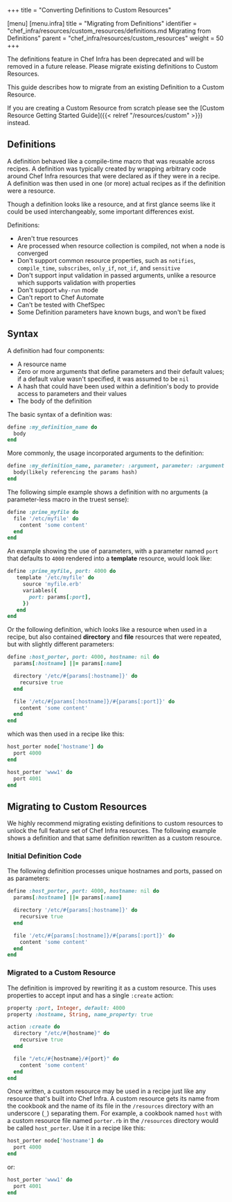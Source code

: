 +++
title = "Converting Definitions to Custom Resources"




[menu]
  [menu.infra]
    title = "Migrating from Definitions"
    identifier = "chef_infra/resources/custom_resources/definitions.md Migrating from Definitions"
    parent = "chef_infra/resources/custom_resources"
    weight = 50
+++

The definitions feature in Chef Infra has been deprecated and will be removed in a future release. Please migrate existing definitions to Custom Resources.

This guide describes how to migrate from an existing Definition to a Custom Resource.

If you are creating a Custom Resource from scratch please see the [Custom Resource Getting Started Guide]({{< relref "/resources/custom" >}}) instead.

## Definitions

A definition behaved like a compile-time macro that was reusable across recipes. A definition was typically created by wrapping arbitrary code around Chef Infra resources that were declared as if they were in a recipe. A definition was then used in one (or more) actual recipes as if the definition were a resource.

Though a definition looks like a resource, and at first glance seems like it could be used interchangeably, some important differences exist.

Definitions:

- Aren't true resources
- Are processed when resource collection is compiled, not when a node
  is converged
- Don't support common resource properties, such as `notifies`, `compile_time`,
  `subscribes`, `only_if`, `not_if`, and `sensitive`
- Don't support input validation in passed arguments, unlike a
  resource which supports validation with properties
- Don't support `why-run` mode
- Can't report to Chef Automate
- Can't be tested with ChefSpec
- Some Definition parameters have known bugs, and won't be fixed

## Syntax

A definition had four components:

- A resource name
- Zero or more arguments that define parameters and their default values;
  if a default value wasn't specified, it was assumed to be `nil`
- A hash that could have been used within a definition's body to
  provide access to parameters and their values
- The body of the definition

The basic syntax of a definition was:

```ruby
define :my_definition_name do
  body
end
```

More commonly, the usage incorporated arguments to the definition:

```ruby
define :my_definition_name, parameter: :argument, parameter: :argument do
  body(likely referencing the params hash)
end
```

The following simple example shows a definition with no arguments (a parameter-less macro in the truest sense):

```ruby
define :prime_myfile do
  file '/etc/myfile' do
    content 'some content'
  end
end
```

An example showing the use of parameters, with a parameter named `port` that defaults to `4000` rendered into a **template** resource, would look like:

```ruby
define :prime_myfile, port: 4000 do
   template '/etc/myfile' do
     source 'myfile.erb'
     variables({
       port: params[:port],
     })
   end
end
```

Or the following definition, which looks like a resource when used in a recipe, but also contained **directory** and **file** resources that were repeated, but with slightly different parameters:

```ruby
define :host_porter, port: 4000, hostname: nil do
  params[:hostname] ||= params[:name]

  directory '/etc/#{params[:hostname]}' do
    recursive true
  end

  file '/etc/#{params[:hostname]}/#{params[:port]}' do
    content 'some content'
  end
end
```

which was then used in a recipe like this:

```ruby
host_porter node['hostname'] do
  port 4000
end

host_porter 'www1' do
  port 4001
end
```

## Migrating to Custom Resources

We highly recommend migrating existing definitions to custom resources to unlock the full feature set of Chef Infra resources. The following example shows a definition and that same definition rewritten as a custom resource.

### Initial Definition Code

The following definition processes unique hostnames and ports, passed on as parameters:

```ruby
define :host_porter, port: 4000, hostname: nil do
  params[:hostname] ||= params[:name]

  directory '/etc/#{params[:hostname]}' do
    recursive true
  end

  file '/etc/#{params[:hostname]}/#{params[:port]}' do
    content 'some content'
  end
end
```

### Migrated to a Custom Resource

The definition is improved by rewriting it as a custom resource. This uses properties to accept input and has a single `:create` action:

```ruby
property :port, Integer, default: 4000
property :hostname, String, name_property: true

action :create do
  directory "/etc/#{hostname}" do
    recursive true
  end

  file "/etc/#{hostname}/#{port}" do
    content 'some content'
  end
end
```

Once written, a custom resource may be used in a recipe just like any resource that's built into Chef Infra. A custom resource gets its name from the cookbook and the name of its file in the `/resources` directory with an underscore (`_`) separating them. For example, a cookbook named `host` with a custom resource file named `porter.rb` in the `/resources` directory would be called `host_porter`. Use it in a recipe like this:

```ruby
host_porter node['hostname'] do
  port 4000
end
```

or:

```ruby
host_porter 'www1' do
  port 4001
end
```
